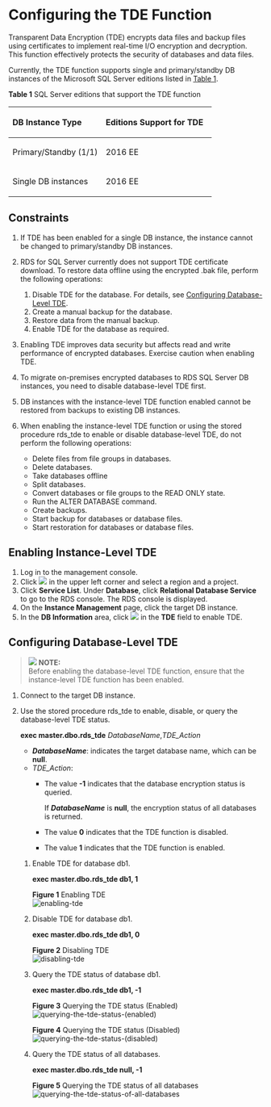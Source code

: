 # Configuring the TDE Function<a name="rds_11_0004"></a>

Transparent Data Encryption \(TDE\) encrypts data files and backup files using certificates to implement real-time I/O encryption and decryption. This function effectively protects the security of databases and data files.

Currently, the TDE function supports single and primary/standby DB instances of the Microsoft SQL Server editions listed in  [Table 1](#table118553718299).

**Table  1**  SQL Server editions that support the TDE function

<a name="table118553718299"></a>
<table><thead align="left"><tr id="row685657172920"><th class="cellrowborder" valign="top" width="45.910000000000004%" id="mcps1.2.3.1.1"><p id="p1585711713299"><a name="p1585711713299"></a><a name="p1585711713299"></a>DB Instance Type</p>
</th>
<th class="cellrowborder" valign="top" width="54.09%" id="mcps1.2.3.1.2"><p id="p585717762915"><a name="p585717762915"></a><a name="p585717762915"></a>Editions Support for TDE</p>
</th>
</tr>
</thead>
<tbody><tr id="row198571172295"><td class="cellrowborder" valign="top" width="45.910000000000004%" headers="mcps1.2.3.1.1 "><p id="p1985767122916"><a name="p1985767122916"></a><a name="p1985767122916"></a>Primary/Standby (1/1)</p>
</td>
<td class="cellrowborder" valign="top" width="54.09%" headers="mcps1.2.3.1.2 "><a name="ul3985531133010"></a><a name="ul3985531133010"></a>
<p id="p45586354112"><a name="p45586354112"></a><a name="p45586354112"></a>2016 EE</p>
</td>
</tr>
<tr id="row58571479298"><td class="cellrowborder" valign="top" width="45.910000000000004%" headers="mcps1.2.3.1.1 "><p id="p1985718710299"><a name="p1985718710299"></a><a name="p1985718710299"></a>Single DB instances</p>
</td>
<td class="cellrowborder" valign="top" width="54.09%" headers="mcps1.2.3.1.2 "><p id="p636817296104"><a name="p636817296104"></a><a name="p636817296104"></a>2016 EE</p>
</td>
</tr>
</tbody>
</table>

## Constraints<a name="section795253052715"></a>

1.  If TDE has been enabled for a single DB instance, the instance cannot be changed to primary/standby DB instances.
2.  RDS for SQL Server currently does not support TDE certificate download. To restore data offline using the encrypted .bak file, perform the following operations:
    1.  Disable TDE for the database. For details, see  [Configuring Database-Level TDE](#section17914116134615).
    2.  Create a manual backup for the database.
    3.  Restore data from the manual backup.
    4.  Enable TDE for the database as required.

3.  Enabling TDE improves data security but affects read and write performance of encrypted databases. Exercise caution when enabling TDE.
4.  To migrate on-premises encrypted databases to RDS SQL Server DB instances, you need to disable database-level TDE first.
5.  DB instances with the instance-level TDE function enabled cannot be restored from backups to existing DB instances.
6.  When enabling the instance-level TDE function or using the stored procedure rds\_tde to enable or disable database-level TDE, do not perform the following operations:
    -   Delete files from file groups in databases.
    -   Delete databases.
    -   Take databases offline
    -   Split databases.
    -   Convert databases or file groups to the READ ONLY state.
    -   Run the ALTER DATABASE command.
    -   Create backups.
    -   Start backup for databases or database files.
    -   Start restoration for databases or database files.


## Enabling Instance-Level TDE<a name="section1740671110297"></a>

1.  Log in to the management console.
2.  Click  ![](figures/region.png)  in the upper left corner and select a region and a project.
3.  Click  **Service List**. Under  **Database**, click  **Relational Database Service**  to go to the RDS console. The RDS console is displayed.
4.  On the  **Instance Management**  page, click the target DB instance.
5.  In the  **DB Information**  area, click  ![](figures/public.png)  in the  **TDE**  field to enable TDE.

## Configuring Database-Level TDE<a name="section17914116134615"></a>

>![](/images/icon-note.gif) **NOTE:**   
>Before enabling the database-level TDE function, ensure that the instance-level TDE function has been enabled.  

1.  Connect to the target DB instance.
2.  Use the stored procedure rds\_tde to enable, disable, or query the database-level TDE status.

    **exec master.dbo.rds\_tde** _DatabaseName_,_TDE\_Action_

    -   **_DatabaseName_**: indicates the target database name, which can be  **null**.
    -   _TDE\_Action_:
        -   The value  **-1**  indicates that the database encryption status is queried.

            If  **_DatabaseName_**  is  **null**, the encryption status of all databases is returned.

        -   The value  **0**  indicates that the TDE function is disabled.
        -   The value  **1**  indicates that the TDE function is enabled.

    1.  Enable TDE for database db1.

        **exec master.dbo.rds\_tde db1, 1**

        **Figure  1**  Enabling TDE<a name="fig153869240383"></a>  
        ![](figures/enabling-tde.png "enabling-tde")

    2.  Disable TDE for database db1.

        **exec master.dbo.rds\_tde db1, 0**

        **Figure  2**  Disabling TDE<a name="fig192748201439"></a>  
        ![](figures/disabling-tde.png "disabling-tde")

    3.  Query the TDE status of database db1.

        **exec master.dbo.rds\_tde db1, -1**

        **Figure  3**  Querying the TDE status \(Enabled\)<a name="fig54779334418"></a>  
        ![](figures/querying-the-tde-status-(enabled).png "querying-the-tde-status-(enabled)")

        **Figure  4**  Querying the TDE status \(Disabled\)<a name="fig179000914615"></a>  
        ![](figures/querying-the-tde-status-(disabled).png "querying-the-tde-status-(disabled)")

    4.  Query the TDE status of all databases.

        **exec master.dbo.rds\_tde null, -1**

        **Figure  5**  Querying the TDE status of all databases<a name="fig16951152134915"></a>  
        ![](figures/querying-the-tde-status-of-all-databases.png "querying-the-tde-status-of-all-databases")



